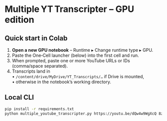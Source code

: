 # Multiple YT Transcripter – GPU edition

## Quick start in Colab

1. **Open a new GPU notebook** – Runtime ▸ Change runtime type ▸ GPU.
2. Paste the One‑Cell launcher (below) into the first cell and run.
3. When prompted, paste one or more YouTube URLs or IDs (comma/space separated).
4. Transcripts land in  
   • `/content/drive/MyDrive/YT_Transcripts/…` if Drive is mounted,  
   • otherwise in the notebook’s working directory.

## Local CLI

```bash
pip install -r requirements.txt
python multiple_youtube_transcripter.py https://youtu.be/dQw4w9WgXcQ 8zEHfIGQI9M
